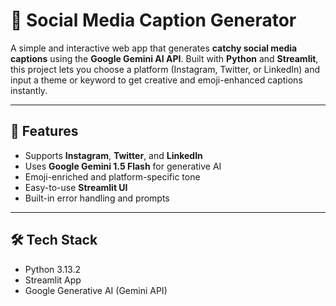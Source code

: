 # 📱 Social Media Caption Generator

A simple and interactive web app that generates **catchy social media captions** using the **Google Gemini AI API**. Built with **Python** and **Streamlit**, this project lets you choose a platform (Instagram, Twitter, or LinkedIn) and input a theme or keyword to get creative and emoji-enhanced captions instantly.

---

## 🚀 Features

- Supports **Instagram**, **Twitter**, and **LinkedIn**
- Uses **Google Gemini 1.5 Flash** for generative AI
- Emoji-enriched and platform-specific tone
- Easy-to-use **Streamlit UI**
- Built-in error handling and prompts

---

## 🛠️ Tech Stack

- Python 3.13.2
- Streamlit App
- Google Generative AI (Gemini API)
  
